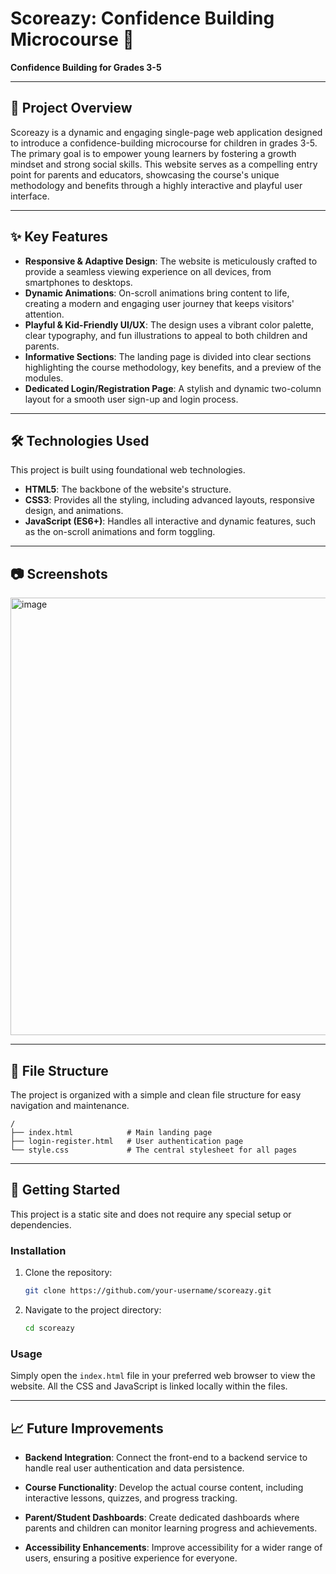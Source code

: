 # Scoreazy: Confidence Building Microcourse 🚀

**Confidence Building for Grades 3-5**

-----

## 📖 Project Overview

Scoreazy is a dynamic and engaging single-page web application designed to introduce a confidence-building microcourse for children in grades 3-5. The primary goal is to empower young learners by fostering a growth mindset and strong social skills. This website serves as a compelling entry point for parents and educators, showcasing the course's unique methodology and benefits through a highly interactive and playful user interface.

-----

## ✨ Key Features

  * **Responsive & Adaptive Design**: The website is meticulously crafted to provide a seamless viewing experience on all devices, from smartphones to desktops.
  * **Dynamic Animations**: On-scroll animations bring content to life, creating a modern and engaging user journey that keeps visitors' attention.
  * **Playful & Kid-Friendly UI/UX**: The design uses a vibrant color palette, clear typography, and fun illustrations to appeal to both children and parents.
  * **Informative Sections**: The landing page is divided into clear sections highlighting the course methodology, key benefits, and a preview of the modules.
  * **Dedicated Login/Registration Page**: A stylish and dynamic two-column layout for a smooth user sign-up and login process.

-----

## 🛠️ Technologies Used

This project is built using foundational web technologies.

  * **HTML5**: The backbone of the website's structure.
  * **CSS3**: Provides all the styling, including advanced layouts, responsive design, and animations.
  * **JavaScript (ES6+)**: Handles all interactive and dynamic features, such as the on-scroll animations and form toggling.

-----

## 📷 Screenshots

<img width="1500" height="700" alt="image" src="https://github.com/user-attachments/assets/361aee31-25ed-4a44-93ff-d75a1584d9db" />

-----

## 📂 File Structure

The project is organized with a simple and clean file structure for easy navigation and maintenance.

```
/
├── index.html            # Main landing page
├── login-register.html   # User authentication page
└── style.css             # The central stylesheet for all pages
```

-----

## 🚀 Getting Started

This project is a static site and does not require any special setup or dependencies.

### Installation

1.  Clone the repository:

    ```bash
    git clone https://github.com/your-username/scoreazy.git
    ```

2.  Navigate to the project directory:

    ```bash
    cd scoreazy
    ```

### Usage

Simply open the `index.html` file in your preferred web browser to view the website. All the CSS and JavaScript is linked locally within the files.

-----

## 📈 Future Improvements

  * **Backend Integration**: Connect the front-end to a backend service to handle real user authentication and data persistence.
  * **Course Functionality**: Develop the actual course content, including interactive lessons, quizzes, and progress tracking.
  * **Parent/Student Dashboards**: Create dedicated dashboards where parents and children can monitor learning progress and achievements.

  * **Accessibility Enhancements**: Improve accessibility for a wider range of users, ensuring a positive experience for everyone.
